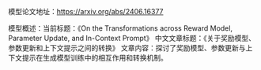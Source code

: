 模型论文地址：https://arxiv.org/abs/2406.16377

模型概述：当前标题：《On the Transformations across Reward Model, Parameter Update, and In-Context Prompt》
中文文章标题：《关于奖励模型、参数更新和上下文提示之间的转换》
文章内容：探讨了奖励模型、参数更新与上下文提示在生成模型训练中的相互作用和转换机制。
